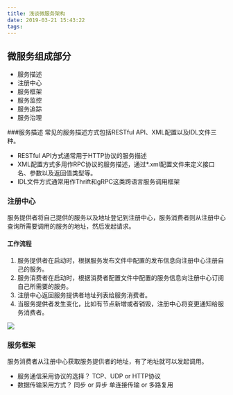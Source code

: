 ```yaml
---
title: 浅谈微服务架构
date: 2019-03-21 15:43:22
tags:
---
```


## 微服务组成部分
* 服务描述
* 注册中心
* 服务框架
* 服务监控
* 服务追踪
* 服务治理


###服务描述
常见的服务描述方式包括RESTful API、XML配置以及IDL文件三种。

* RESTful API方式通常用于HTTP协议的服务描述
* XML配置方式多用作RPC协议的服务描述，通过*.xml配置文件来定义接口名、参数以及返回值类型等。
* IDL文件方式通常用作Thrift和gRPC这类跨语言服务调用框架

### 注册中心
服务提供者将自己提供的服务以及地址登记到注册中心，服务消费者则从注册中心查询所需要调用的服务的地址，然后发起请求。

#### 工作流程
1. 服务提供者在启动时，根据服务发布文件中配置的发布信息向注册中心注册自己的服务。
2. 服务消费者在启动时，根据消费者配置文件中配置的服务信息向注册中心订阅自己所需要的服务。
3. 注册中心返回服务提供者地址列表给服务消费者。
4. 当服务提供者发生变化，比如有节点新增或者销毁，注册中心将变更通知给服务消费者。

![](media/15531617319176.jpg)

### 服务框架
服务消费者从注册中心获取服务提供者的地址，有了地址就可以发起调用。

* 服务通信采用协议的选择？ TCP、UDP or HTTP协议
* 数据传输采用方式？ 同步 or 异步 单连接传输 or 多路复用 





